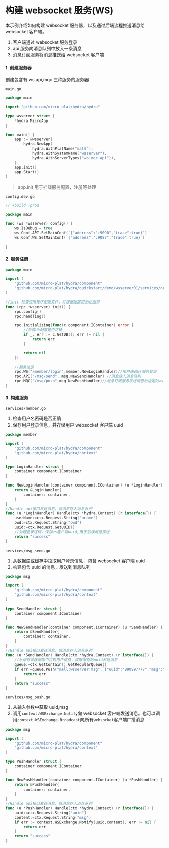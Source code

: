 # 构建 websocket 服务(WS)

本示例介绍如何构建 websocket 服务器，以及通过后端流程推送消息给 websocket 客户端。

1. 客户端通过 websocket 服务登录
2. api 服务向消息队列中放入一条消息
3. 消息订阅服务将消息推送给 websocket 客户端

#### 1. 创建服务器

创建包含有 ws,api,mqc 三种服务的服务器

`main.go`

```go
package main

import "github.com/micro-plat/hydra/hydra"

type wsserver struct {
	*hydra.MicroApp
}

func main() {
	app := &wsserver{
		hydra.NewApp(
			hydra.WithPlatName("mall"),
			hydra.WithSystemName("wsserver"),
			hydra.WithServerTypes("ws-mqc-api")),
	}
	app.init()
	app.Start()
}

```

> app.init 用于挂载服务配置，注册等处理

`config.dev.go`

```go
// +build !prod

package main

func (ws *wsserver) config() {
	ws.IsDebug = true
	ws.Conf.API.SetMainConf(`{"address":":9090","trace":true}`)
    ws.Conf.WS.SetMainConf(`{"address":":9087","trace":true}`)

}
```

#### 2. 服务注册

```go
package main

import (
	"github.com/micro-plat/hydra/component"
	"github.com/micro-plat/hydra/quickstart/demo/wsserver01/services/order"
)

//init 检查应用程序配置文件，并根据配置初始化服务
func (rpc *wsserver) init() {
	rpc.config()
	rpc.handling()

	rpc.Initializing(func(c component.IContainer) error {
		//检查db配置是否正确
		if _, err := c.GetDB(); err != nil {
			return err
		}

		return nil
	})

    //服务注册
    rpc.WS("/member/login",member.NewLoginHandler)//用户通过ws服务登录
    rpc.API("/msg/send", msg.NewSendHandler) //消息放入消息队列
    rpc.MQC("/msg/push",msg.NewPushHandler)//消息订阅服务发送消息给指定的ws用户
}
```

#### 3. 构建服务

`services/member.go`

1. 检查用户名密码是否正确
2. 保存用户登录信息，并存储用户 websocket 客户端 uuid

```go
package member

import (
	"github.com/micro-plat/hydra/component"
	"github.com/micro-plat/hydra/context"
)

type LoginHandler struct {
	container component.IContainer
}

func NewLoginHandler(container component.IContainer) (u *LoginHandler) {
	return &LoginHandler{
		container: container,
	}
}
//Handle api接口发送消息，将消息存入消息队列
func (u *LoginHandler) Handle(ctx *hydra.Context) (r interface{}) {
    userName:=ctx.Request.String("uname")
    pwd:=ctx.Request.String("pwd")
    uuid:=ctx.Request.GetUUID()
    //处理登录逻辑，保存ws客户端uuid,用于后续消息推送
    return "success"
}
```

`services/msg_send.go`

1. 从数据库或缓存中拉取用户登录信息，包含 websocket 客户端 uuid
2. 构建包含 uuid 的消息，发送到消息队列

```go
package msg

import (
	"github.com/micro-plat/hydra/component"
	"github.com/micro-plat/hydra/context"
)

type SendHandler struct {
	container component.IContainer
}

func NewSendHandler(container component.IContainer) (u *SendHandler) {
	return &SendHandler{
		container: container,
	}
}
//Handle api接口发送消息，将消息存入消息队列
func (u *SendHandler) Handle(ctx *hydra.Context) (r interface{}) {
    //从缓存或数据库中拉取用户信息，根据保存的uuid发送消息
    queue:=ctx.GetContain().GetRegularQueue()
    if err:=queue.Push("mall:wsserver:msg",`{"uuid":"890997777","msg":"充值成功"}`);err!=nil{
        return err
    }
    return "success"
}
```

`services/msg_push.go`

1. 从输入参数中获取 uuid,msg
2. 调用`context.WSExchange.Notify`向 websocket 客户端发送消息。也可以调用`context.WSExchange.Broadcast`向所有`websocket`客户端广播消息

```go
package msg

import (
	"github.com/micro-plat/hydra/component"
	"github.com/micro-plat/hydra/context"
)

type PushHandler struct {
	container component.IContainer
}

func NewPushHandler(container component.IContainer) (u *PushHandler) {
	return &PushHandler{
		container: container,
	}
}
//Handle api接口发送消息，将消息存入消息队列
func (u *PushHandler) Handle(ctx *hydra.Context) (r interface{}) {
    uuid:=ctx.Request.String("uuid")
    content:=ctx.Request.String("msg")
    if err := context.WSExchange.Notify(uuid,content); err != nil {
		return err
	}
    return "success"
}
```
